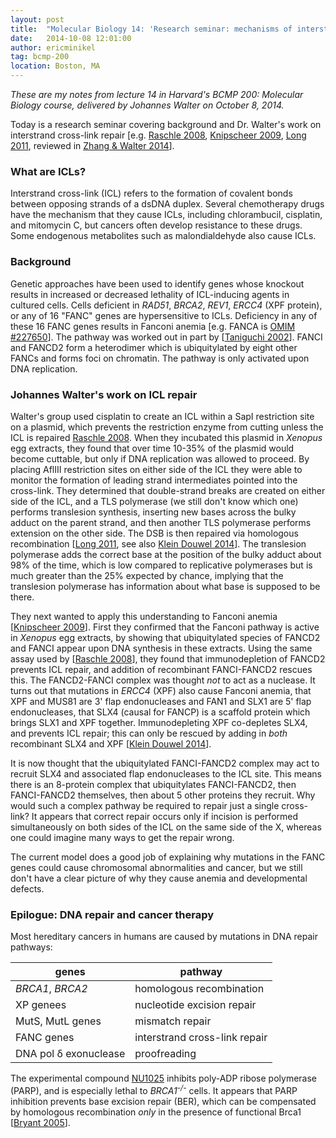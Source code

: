 ```yaml
---
layout: post
title:  "Molecular Biology 14: 'Research seminar: mechanisms of interstrand cross-link (ICL) repair'"
date:   2014-10-08 12:01:00
author: ericminikel
tag: bcmp-200
location: Boston, MA
---
```


*These are my notes from lecture 14 in Harvard's BCMP 200: Molecular Biology course, delivered by Johannes Walter on October 8, 2014.*

Today is a research seminar covering background and Dr. Walter's work on interstrand cross-link repair [e.g. [Raschle 2008], [Knipscheer 2009], [Long 2011], reviewed in [Zhang & Walter 2014]].

### What are ICLs?

Interstrand cross-link (ICL) refers to the formation of covalent bonds between opposing strands of a dsDNA duplex. Several chemotherapy drugs have the mechanism that they cause ICLs, including chlorambucil, cisplatin, and mitomycin C, but cancers often develop resistance to these drugs. Some endogenous metabolites such as malondialdehyde also cause ICLs. 

### Background

Genetic approaches have been used to identify genes whose knockout results in increased or decreased lethality of ICL-inducing agents in cultured cells. Cells deficient in *RAD51*, *BRCA2*, *REV1*, *ERCC4* (XPF protein), or any of 16 "FANC" genes are hypersensitive to ICLs. Deficiency in any of these 16 FANC genes results in Fanconi anemia [e.g. FANCA is [OMIM #227650](http://www.omim.org/entry/227650)]. The pathway was worked out in part by [[Taniguchi 2002]]. FANCI and FANCD2 form a heterodimer which is ubiquitylated by eight other FANCs and forms foci on chromatin. The pathway is only activated upon DNA replication.

### Johannes Walter's work on ICL repair

Walter's group used cisplatin to create an ICL within a SapI restriction site on a plasmid, which prevents the restriction enzyme from cutting unless the ICL is repaired [Raschle 2008]. When they incubated this plasmid in *Xenopus* egg extracts, they found that over time 10-35% of the plasmid would become cuttable, but only if DNA replication was allowed to proceed. By placing AflIII restriction sites on either side of the ICL they were able to monitor the formation of leading strand intermediates pointed into the cross-link. They determined that double-strand breaks are created on either side of the ICL, and a TLS polymerase (we still don't know which one) performs translesion synthesis, inserting new bases across the bulky adduct on the parent strand, and then another TLS polymerase performs extension on the other side. The DSB is then repaired via homologous recombination [[Long 2011], see also [Klein Douwel 2014]]. The translesion polymerase adds the correct base at the position of the bulky adduct about 98% of the time, which is low compared to replicative polymerases but is much greater than the 25% expected by chance, implying that the translesion polymerase has information about what base is supposed to be there.

They next wanted to apply this understanding to Fanconi anemia [[Knipscheer 2009]]. First they confirmed that the Fanconi pathway is active in *Xenopus* egg extracts, by showing that ubiquitylated species of FANCD2 and FANCI appear upon DNA synthesis in these extracts. Using the same assay used by [[Raschle 2008]], they found that immunodepletion of FANCD2 prevents ICL repair, and addition of recombinant FANCI-FANCD2 rescues this. The FANCD2-FANCI complex was thought *not* to act as a nuclease. It turns out that mutations in *ERCC4* (XPF) also cause Fanconi anemia, that XPF and MUS81 are 3' flap endonucleases and FAN1 and SLX1 are 5' flap endonucleases, that SLX4 (causal for FANCP) is a scaffold protein which brings SLX1 and XPF together. Immunodepleting XPF co-depletes SLX4, and prevents ICL repair; this can only be rescued by adding in *both* recombinant SLX4 and XPF [[Klein Douwel 2014]].

It is now thought that the ubiquitylated FANCI-FANCD2 complex may act to recruit SLX4 and associated flap endonucleases to the ICL site. This means there is an 8-protein complex that ubiquitylates FANCI-FANCD2, then FANCI-FANCD2 themselves, then about 5 other proteins they recruit. Why would such a complex pathway be required to repair just a single cross-link? It appears that correct repair occurs only if incision is performed simultaneously on both sides of the ICL on the same side of the X, whereas one could imagine many ways to get the repair wrong.

The current model does a good job of explaining why mutations in the FANC genes could cause chromosomal abnormalities and cancer, but we still don't have a clear picture of why they cause anemia and developmental defects.

### Epilogue: DNA repair and cancer therapy

Most hereditary cancers in humans are caused by mutations in DNA repair pathways:

| genes | pathway |
| ----- | ------- |
| *BRCA1*, *BRCA2* | homologous recombination |
| XP genees | nucleotide excision repair |
| MutS, MutL genes | mismatch repair |
| FANC genes | interstrand cross-link repair |
| DNA pol &delta; exonuclease | proofreading | 

The experimental compound [NU1025](http://www.drugbank.ca/drugs/DB02690) inhibits poly-ADP ribose polymerase (PARP), and is especially lethal to *BRCA1<sup>-/-</sup>* cells. It appears that PARP inhibition prevents base excision repair (BER), which can be compensated by homologous recombination *only* in the presence of functional Brca1 [[Bryant 2005]].


[Taniguchi 2002]: http://www.ncbi.nlm.nih.gov/pubmed/12086603 "Taniguchi T, Garcia-Higuera I, Xu B, Andreassen PR, Gregory RC, Kim ST, Lane WS, Kastan MB, D'Andrea AD. Convergence of the fanconi anemia and ataxia telangiectasia signaling pathways. Cell. 2002 May 17;109(4):459-72. PubMed PMID:  12086603."

[Raschle 2008]: http://www.ncbi.nlm.nih.gov/pubmed/18805090 "Räschle M, Knipscheer P, Enoiu M, Angelov T, Sun J, Griffith JD, Ellenberger TE, Schärer OD, Walter JC. Mechanism of replication-coupled DNA interstrand crosslink repair. Cell. 2008 Sep 19;134(6):969-80. doi: 10.1016/j.cell.2008.08.030. Erratum in: Cell.2009 May 29;137(5):972. Knipsheer, Puck [corrected to Knipscheer, Puck]. PubMed PMID: 18805090; PubMed Central PMCID: PMC2748255."

[Knipscheer 2009]: http://www.ncbi.nlm.nih.gov/pubmed/19965384 "Knipscheer P, Räschle M, Smogorzewska A, Enoiu M, Ho TV, Schärer OD, Elledge SJ, Walter JC. The Fanconi anemia pathway promotes replication-dependent DNA interstrand cross-link repair. Science. 2009 Dec 18;326(5960):1698-701. doi: 10.1126/science.1182372. Epub 2009 Nov 12. PubMed PMID: 19965384; PubMed Central  PMCID: PMC2909596."

[Long 2011]: http://www.ncbi.nlm.nih.gov/pubmed/21719678 "Long DT, Räschle M, Joukov V, Walter JC. Mechanism of RAD51-dependent DNA interstrand cross-link repair. Science. 2011 Jul 1;333(6038):84-7. doi: 10.1126/science.1204258. PubMed PMID: 21719678; PubMed Central PMCID: PMC4068331."

[Klein Douwel 2014]: http://www.ncbi.nlm.nih.gov/pubmed/24726325 "Klein Douwel D, Boonen RA, Long DT, Szypowska AA, Räschle M, Walter JC, Knipscheer P. XPF-ERCC1 acts in Unhooking DNA interstrand crosslinks in cooperation with FANCD2 and FANCP/SLX4. Mol Cell. 2014 May 8;54(3):460-71. doi: 10.1016/j.molcel.2014.03.015. Epub 2014 Apr 10. PubMed PMID: 24726325."

[Zhang & Walter 2014]: http://www.ncbi.nlm.nih.gov/pubmed/24768452 "Zhang J, Walter JC. Mechanism and regulation of incisions during DNA interstrand cross-link repair. DNA Repair (Amst). 2014 Jul;19:135-42. doi: 10.1016/j.dnarep.2014.03.018. Epub 2014 Apr 24. PubMed PMID: 24768452; PubMed Central PMCID: PMC4076290."

[Bryant 2005]: http://www.ncbi.nlm.nih.gov/pubmed/15829966 "Bryant HE, Schultz N, Thomas HD, Parker KM, Flower D, Lopez E, Kyle S, Meuth M, Curtin NJ, Helleday T. Specific killing of BRCA2-deficient tumours with inhibitors of poly(ADP-ribose) polymerase. Nature. 2005 Apr 14;434(7035):913-7. Erratum in: Nature. 2007 May 17;447(7142):346. PubMed PMID: 15829966."